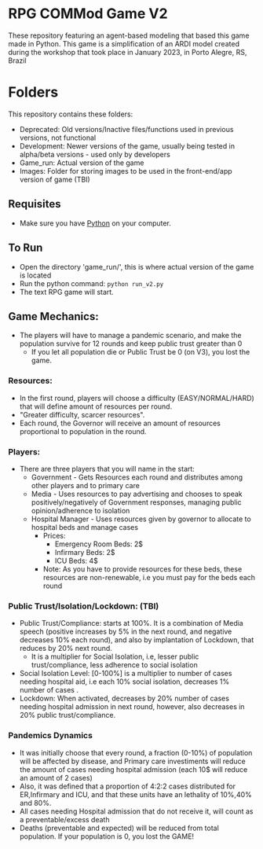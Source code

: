 # RPG COMMod Game V2
These repository featuring an agent-based modeling that based this game made in Python.
This game is a simplification of an ARDI model created during the workshop that took place in January 2023, in Porto Alegre, RS, Brazil

# Folders
This repository contains these folders:
* Deprecated: Old versions/Inactive files/functions used in previous versions, not functional
* Development: Newer versions of the game, usually being tested in alpha/beta versions - used only by developers
* Game_run: Actual version of the game
* Images: Folder for storing images to be used in the front-end/app version of game (TBI)

## Requisites 
* Make sure you have [Python](https://www.python.org/downloads/) on your computer. 

## To Run
* Open the directory 'game_run/', this is where actual version of the game is located
* Run the python command: `python run_v2.py`
* The text RPG game will start.

## Game Mechanics:
  * The players will have to manage a pandemic scenario, and make the population survive for 12 rounds and keep public trust greater than 0
    * If you let all population die or Public Trust be 0 (on V3), you lost the game.

### Resources:
  * In the first round, players will choose a difficulty (EASY/NORMAL/HARD) that will define amount of resources per round.
  * "Greater difficulty, scarcer resources".
  * Each round, the Governor will receive an amount of resources proportional to population in the round.

### Players:
  * There are three players that you will name in the start:
    * Government - Gets Resources each round and distributes among other players and to primary care
    * Media - Uses resources to pay advertising and chooses to speak positively/negatively of Government responses, managing public opinion/adherence to isolation  
    * Hospital Manager - Uses resources given by governor to allocate to hospital beds and manage cases
      *  Prices:
         * Emergency Room Beds: 2$
         * Infirmary Beds: 2$
         * ICU Beds: 4$
      * Note: As you have to provide resources for these beds, these resources are non-renewable, i.e you must pay for the beds each round

### Public Trust/Isolation/Lockdown: (TBI)
  * Public Trust/Compliance: starts at 100%. It is a combination of Media speech (positive increases by 5% in the next round, and negative decreases 10% each round), and also by implantation of Lockdown, that reduces by 20% next round.
    * It is a multiplier for Social Isolation, i.e, lesser public trust/compliance, less adherence to social isolation
  * Social Isolation Level: [0-100%] is a multiplier to number of cases needing hospital aid, i.e each 10% social isolation, decreases 1% number of cases .
  * Lockdown: When activated, decreases by 20% number of cases needing hospital admission in next round, however, also decreases in 20% public trust/compliance. 

### Pandemics Dynamics
  * It was initially choose that every round, a fraction (0-10%) of population will be affected by disease, and Primary care investiments will reduce the amount of cases needing hospital admission (each 10$ will reduce an amount of 2 cases)
  * Also, it was defined that a proportion of 4:2:2 cases distributed for ER,Infirmary and ICU, and that these units have an lethality of 10%,40% and 80%.
  * All cases needing Hospital admission that do not receive it, will count as a preventable/excess death
  * Deaths (preventable and expected) will be reduced from total population. If your population is 0, you lost the GAME!
 
 

